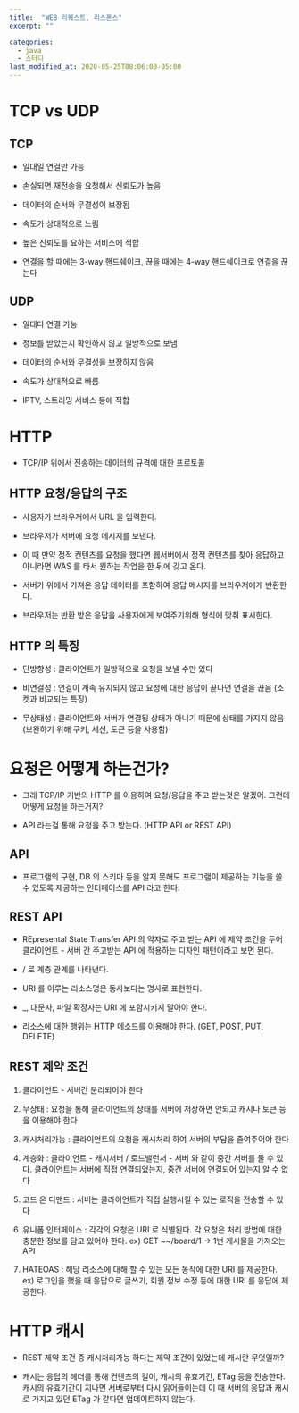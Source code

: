 ```yaml
---
title:  "WEB 리퀘스트, 리스폰스"
excerpt: ""

categories:
  - java
  - 스터디
last_modified_at: 2020-05-25T08:06:00-05:00
---
```



# TCP vs UDP

## TCP

- 일대일 연결만 가능

- 손실되면 재전송을 요청해서 신뢰도가 높음

- 데이터의 순서와 무결성이 보장됨

- 속도가 상대적으로 느림

- 높은 신뢰도를 요하는 서비스에 적합

- 연결을 할 때에는 3-way 핸드쉐이크, 끊을 때에는 4-way 핸드쉐이크로 연결을 끊는다

## UDP

- 일대다 연결 가능

- 정보를 받았는지 확인하지 않고 일방적으로 보냄

- 데이터의 순서와 무결성을 보장하지 않음

- 속도가 상대적으로 빠름

- IPTV, 스트리밍 서비스 등에 적합


# HTTP

- TCP/IP 위에서 전송하는 데이터의 규격에 대한 프로토콜

## HTTP 요청/응답의 구조

- 사용자가 브라우저에서 URL 을 입력한다.

- 브라우저가 서버에 요청 메시지를 보낸다.

- 이 때 만약 정적 컨텐츠를 요청을 했다면 웹서버에서 정적 컨텐츠를 찾아 응답하고 아니라면 WAS 를 타서 원하는 작업을 한 뒤에 갖고 온다.

- 서버가 위에서 가져온 응답 데이터를 포함하여 응답 메시지를 브라우저에게 반환한다.

- 브라우저는 반환 받은 응답을 사용자에게 보여주기위해 형식에 맞춰 표시한다.

## HTTP 의 특징

- 단방향성 : 클라이언트가 일방적으로 요청을 보낼 수만 있다

- 비연결성 : 연결이 계속 유지되지 않고 요청에 대한 응답이 끝나면 연결을 끊음 (소켓과 비교되는 특징)

- 무상태성 : 클라이언트와 서버가 연결됭 상태가 아니기 때문에 상태를 가지지 않음 (보완하기 위해 쿠키, 세션, 토큰 등을 사용함)


# 요청은 어떻게 하는건가?

- 그래 TCP/IP 기반의 HTTP 를 이용하여 요청/응답을 주고 받는것은 알겠어. 그런데 어떻게 요청을 하는거지?

- API 라는걸 통해 요청을 주고 받는다. (HTTP API or REST API)

## API

- 프로그램의 구현, DB 의 스키마 등을 알지 못해도 프로그램이 제공하는 기능을 쓸 수 있도록 제공하는 인터페이스를 API 라고 한다.

## REST API

- REpresental State Transfer API 의 약자로 주고 받는 API 에 제약 조건을 두어 클라이언트 - 서버 간 주고받는 API 에 적용하는 디자인 패턴이라고 보면 된다.

- / 로 계층 관계를 나타낸다.

- URI 를 이루는 리소스명은 동사보다는 명사로 표현한다.

- _, 대문자, 파일 확장자는 URI 에 포함시키지 말아야 한다.

- 리소스에 대한 행위는 HTTP 메소드를 이용해야 한다. (GET, POST, PUT, DELETE)

## REST 제약 조건

1. 클라이언트 - 서버간 분리되어야 한다

2. 무상태 : 요청을 통해 클라이언트의 상태를 서버에 저장하면 안되고 캐시나 토큰 등을 이용해야 한다

3. 캐시처리가능 : 클라이언트의 요청을 캐시처리 하여 서버의 부담을 줄여주어야 한다

4. 계층화 : 클라이언트 - 캐시서버 / 로드밸런서 - 서버 와 같이 중간 서버를 둘 수 있다. 클라이언트는 서버에 직접 연결되었는지, 중간 서버에 연결되어 있는지 알 수 없다

5. 코드 온 디맨드 : 서버는 클라이언트가 직접 실행시킬 수 있는 로직을 전송할 수 있다

6. 유니폼 인터페이스 : 각각의 요청은 URI 로 식별된다. 각 요청은 처리 방법에 대한 충분한 정보를 담고 있어야 한다. ex) GET ~~/board/1 -> 1번 게시물을 가져오는 API

7. HATEOAS : 해당 리소스에 대해 할 수 있는 모든 동작에 대한 URI 를 제공한다. ex) 로그인을 했을 때 응답으로 글쓰기, 회원 정보 수정 등에 대한 URI 를 응답에 제공한다.


# HTTP 캐시

- REST 제약 조건 중 캐시처리가능 하다는 제약 조건이 있었는데 캐시란 무엇일까?

- 캐시는 응답의 헤더를 통해 컨텐츠의 길이, 캐시의 유효기간, ETag 등을 전송한다. 캐시의 유효기간이 지나면 서버로부터 다시 읽어들이는데 이 때 서버의 응답과 캐시로 가지고 있던 ETag 가 같다면 업데이트하지 않는다.